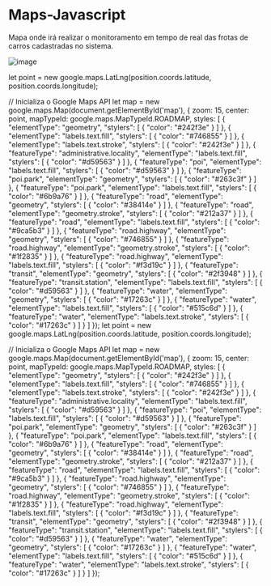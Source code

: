 # Maps-Javascript

Mapa onde irá realizar o monitoramento em tempo de real das frotas de carros cadastradas no sistema.

![image](https://user-images.githubusercontent.com/60278232/145463628-efb74bd1-29b2-4a0c-8edc-13a14adb26c5.png)

 let point = new google.maps.LatLng(position.coords.latitude, position.coords.longitude);

  // Inicializa o Google Maps API
  let map = new google.maps.Map(document.getElementById('map'), {
    zoom: 15,
    center: point,
    mapTypeId: google.maps.MapTypeId.ROADMAP,
    styles: 
    [
      {
        "elementType": "geometry",
        "stylers": [
          {
            "color": "#242f3e"
          }
        ]
      },
      {
        "elementType": "labels.text.fill",
        "stylers": [
          {
            "color": "#746855"
          }
        ]
      },
      {
        "elementType": "labels.text.stroke",
        "stylers": [
          {
            "color": "#242f3e"
          }
        ]
      },
      {
        "featureType": "administrative.locality",
        "elementType": "labels.text.fill",
        "stylers": [
          {
            "color": "#d59563"
          }
        ]
      },
      {
        "featureType": "poi",
        "elementType": "labels.text.fill",
        "stylers": [
          {
            "color": "#d59563"
          }
        ]
      },
      {
        "featureType": "poi.park",
        "elementType": "geometry",
        "stylers": [
          {
            "color": "#263c3f"
          }
        ]
      },
      {
        "featureType": "poi.park",
        "elementType": "labels.text.fill",
        "stylers": [
          {
            "color": "#6b9a76"
          }
        ]
      },
      {
        "featureType": "road",
        "elementType": "geometry",
        "stylers": [
          {
            "color": "#38414e"
          }
        ]
      },
      {
        "featureType": "road",
        "elementType": "geometry.stroke",
        "stylers": [
          {
            "color": "#212a37"
          }
        ]
      },
      {
        "featureType": "road",
        "elementType": "labels.text.fill",
        "stylers": [
          {
            "color": "#9ca5b3"
          }
        ]
      },
      {
        "featureType": "road.highway",
        "elementType": "geometry",
        "stylers": [
          {
            "color": "#746855"
          }
        ]
      },
      {
        "featureType": "road.highway",
        "elementType": "geometry.stroke",
        "stylers": [
          {
            "color": "#1f2835"
          }
        ]
      },
      {
        "featureType": "road.highway",
        "elementType": "labels.text.fill",
        "stylers": [
          {
            "color": "#f3d19c"
          }
        ]
      },
      {
        "featureType": "transit",
        "elementType": "geometry",
        "stylers": [
          {
            "color": "#2f3948"
          }
        ]
      },
      {
        "featureType": "transit.station",
        "elementType": "labels.text.fill",
        "stylers": [
          {
            "color": "#d59563"
          }
        ]
      },
      {
        "featureType": "water",
        "elementType": "geometry",
        "stylers": [
          {
            "color": "#17263c"
          }
        ]
      },
      {
        "featureType": "water",
        "elementType": "labels.text.fill",
        "stylers": [
          {
            "color": "#515c6d"
          }
        ]
      },
      {
        "featureType": "water",
        "elementType": "labels.text.stroke",
        "stylers": [
          {
            "color": "#17263c"
          }
        ]
      }
    ]
  });
 let point = new google.maps.LatLng(position.coords.latitude, position.coords.longitude);

  // Inicializa o Google Maps API
  let map = new google.maps.Map(document.getElementById('map'), {
    zoom: 15,
    center: point,
    mapTypeId: google.maps.MapTypeId.ROADMAP,
    styles: 
    [
      {
        "elementType": "geometry",
        "stylers": [
          {
            "color": "#242f3e"
          }
        ]
      },
      {
        "elementType": "labels.text.fill",
        "stylers": [
          {
            "color": "#746855"
          }
        ]
      },
      {
        "elementType": "labels.text.stroke",
        "stylers": [
          {
            "color": "#242f3e"
          }
        ]
      },
      {
        "featureType": "administrative.locality",
        "elementType": "labels.text.fill",
        "stylers": [
          {
            "color": "#d59563"
          }
        ]
      },
      {
        "featureType": "poi",
        "elementType": "labels.text.fill",
        "stylers": [
          {
            "color": "#d59563"
          }
        ]
      },
      {
        "featureType": "poi.park",
        "elementType": "geometry",
        "stylers": [
          {
            "color": "#263c3f"
          }
        ]
      },
      {
        "featureType": "poi.park",
        "elementType": "labels.text.fill",
        "stylers": [
          {
            "color": "#6b9a76"
          }
        ]
      },
      {
        "featureType": "road",
        "elementType": "geometry",
        "stylers": [
          {
            "color": "#38414e"
          }
        ]
      },
      {
        "featureType": "road",
        "elementType": "geometry.stroke",
        "stylers": [
          {
            "color": "#212a37"
          }
        ]
      },
      {
        "featureType": "road",
        "elementType": "labels.text.fill",
        "stylers": [
          {
            "color": "#9ca5b3"
          }
        ]
      },
      {
        "featureType": "road.highway",
        "elementType": "geometry",
        "stylers": [
          {
            "color": "#746855"
          }
        ]
      },
      {
        "featureType": "road.highway",
        "elementType": "geometry.stroke",
        "stylers": [
          {
            "color": "#1f2835"
          }
        ]
      },
      {
        "featureType": "road.highway",
        "elementType": "labels.text.fill",
        "stylers": [
          {
            "color": "#f3d19c"
          }
        ]
      },
      {
        "featureType": "transit",
        "elementType": "geometry",
        "stylers": [
          {
            "color": "#2f3948"
          }
        ]
      },
      {
        "featureType": "transit.station",
        "elementType": "labels.text.fill",
        "stylers": [
          {
            "color": "#d59563"
          }
        ]
      },
      {
        "featureType": "water",
        "elementType": "geometry",
        "stylers": [
          {
            "color": "#17263c"
          }
        ]
      },
      {
        "featureType": "water",
        "elementType": "labels.text.fill",
        "stylers": [
          {
            "color": "#515c6d"
          }
        ]
      },
      {
        "featureType": "water",
        "elementType": "labels.text.stroke",
        "stylers": [
          {
            "color": "#17263c"
          }
        ]
      }
    ]
  });
